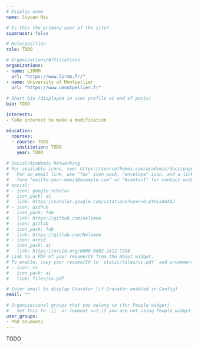 ```yaml
---
# Display name
name: Siyuan Niu

# Is this the primary user of the site?
superuser: false

# Role/position
role: TODO

# Organizations/Affiliations
organizations:
- name: LIRMM
  url: "https://www.lirmm.fr/"
- name: University of Montpellier
  url: "https://www.umontpellier.fr"
  
# Short bio (displayed in user profile at end of posts)
bio: TODO

interests:
- Fake interest to make a modification

education:
  courses:
  - course: TODO
    institution: TODO
    year: TODO

# Social/Academic Networking
# For available icons, see: https://sourcethemes.com/academic/docs/page-builder/#icons
#   For an email link, use "fas" icon pack, "envelope" icon, and a link in the
#   form "mailto:your-email@example.com" or "#contact" for contact widget.
# social:
# - icon: google-scholar
#   icon_pack: ai
#   link: https://scholar.google.com/citations?user=O-pYoisAAAAJ
# - icon: github
#   icon_pack: fab
#   link: https://github.com/nelimee
# - icon: gitlab
#   icon_pack: fab
#   link: https://gitlab.com/Nelimee
# - icon: orcid
#   icon_pack: ai
#   link: https://orcid.org/0000-0002-2412-7298
# Link to a PDF of your resume/CV from the About widget.
# To enable, copy your resume/CV to `static/files/cv.pdf` and uncomment the lines below.
# - icon: cv
#   icon_pack: ai
#   link: files/cv.pdf

# Enter email to display Gravatar (if Gravatar enabled in Config)
email: ""

# Organizational groups that you belong to (for People widget)
#   Set this to `[]` or comment out if you are not using People widget.
user_groups:
- PhD Students
---
```


TODO
